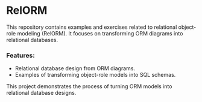 # RelORM

This repository contains examples and exercises related to relational object-role modeling (RelORM). It focuses on transforming ORM diagrams into relational databases.

### Features:
- Relational database design from ORM diagrams.
- Examples of transforming object-role models into SQL schemas.

This project demonstrates the process of turning ORM models into relational database designs.

